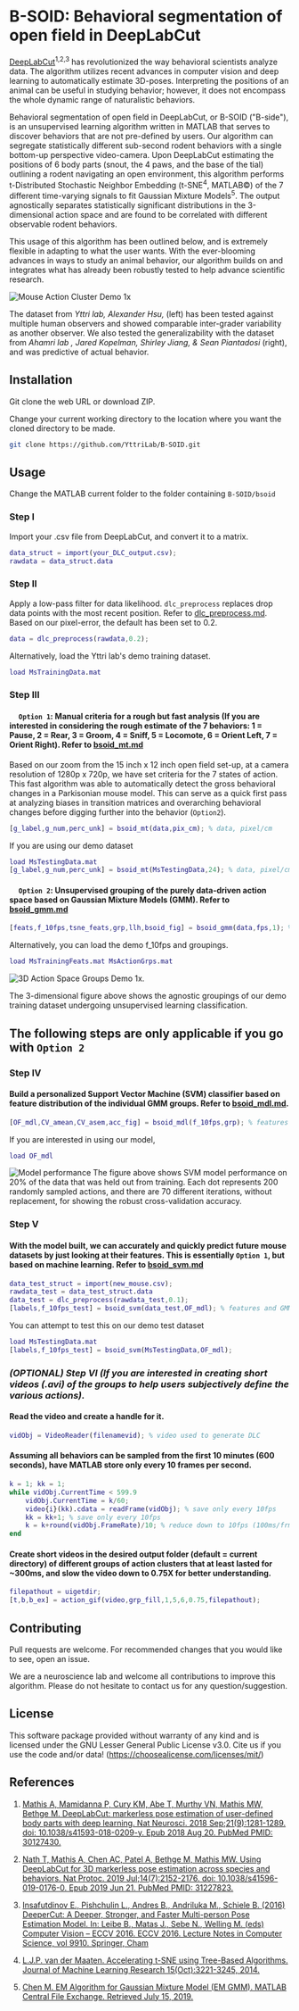 # B-SOID: Behavioral segmentation of open field in DeepLabCut

[DeepLabCut](https://github.com/AlexEMG/DeepLabCut)<sup>1,2,3</sup> has revolutionized the way behavioral scientists analyze data. The algorithm utilizes recent advances in computer vision and deep learning to automatically estimate 3D-poses. Interpreting the positions of an animal can be useful in studying behavior; however, it does not encompass the whole dynamic range of naturalistic behaviors. 

Behavioral segmentation of open field in DeepLabCut, or B-SOID ("B-side"), is an unsupervised learning algorithm written in MATLAB that serves to discover behaviors that are not pre-defined by users. Our algorithm can segregate statistically different sub-second rodent behaviors with a single bottom-up perspective video-camera. Upon DeepLabCut estimating the positions of 6 body parts (snout, the 4 paws, and the base of the tial) outlining a rodent navigating an open environment, this algorithm performs t-Distributed Stochastic Neighbor Embedding (t-SNE<sup>4</sup>, MATLAB&copy;) of the 7 different time-varying signals to fit Gaussian Mixture Models<sup>5</sup>. The output agnostically separates statistically significant distributions in the 3-dimensional action space and are found to be correlated with different observable rodent behaviors.

This usage of this algorithm has been outlined below, and is extremely flexible in adapting to what the user wants. With the ever-blooming advances in ways to study an animal behavior, our algorithm builds on and integrates what has already been robustly tested to help advance scientific research.

![Mouse Action Cluster Demo 1x](demo/2x2grid.gif)

The dataset from *Yttri lab, Alexander Hsu,* (left) has been tested against multiple human observers and showed comparable inter-grader variability as another observer. We also tested the generalizability with the dataset from *Ahamri lab , Jared Kopelman, Shirley Jiang, & Sean Piantadosi* (right), and was predictive of actual behavior.

## Installation

Git clone the web URL or download ZIP. 

Change your current working directory to the location where you want the cloned directory to be made.

```bash
git clone https://github.com/YttriLab/B-SOID.git
```

## Usage
Change the MATLAB current folder to the folder containing `B-SOID/bsoid` 

### Step I 
Import your .csv file from DeepLabCut, and convert it to a matrix.
```matlab
data_struct = import(your_DLC_output.csv);
rawdata = data_struct.data
```
### Step II
Apply a low-pass filter for data likelihood. `dlc_preprocess` replaces drop data points with the most recent position. Refer to [dlc_preprocess.md](docs/dlc_preprocess.md).
Based on our pixel-error, the default has been set to 0.2.
```matlab
data = dlc_preprocess(rawdata,0.2);
```
Alternatively, load the Yttri lab's demo training dataset.
```matlab
load MsTrainingData.mat
```
### Step III
#### &nbsp;&nbsp;&nbsp;&nbsp; `Option 1`: Manual criteria for a rough but fast analysis (If you are interested in considering the rough estimate of the 7 behaviors: 1 = Pause, 2 = Rear, 3 = Groom, 4 = Sniff, 5 = Locomote, 6 = Orient Left, 7 = Orient Right). Refer to [bsoid_mt.md](docs/bsoid_mt.md)
Based on our zoom from the 15 inch x 12 inch open field set-up, at a camera resolution of 1280p x 720p, we have set criteria for the 7 states of action. This fast algorithm was able to automatically detect the gross behavioral changes in a Parkisonian mouse model. This can serve as a quick first pass at analyzing biases in transition matrices and overarching behavioral changes before digging further into the behavior (`Option2`).
```matlab
[g_label,g_num,perc_unk] = bsoid_mt(data,pix_cm); % data, pixel/cm
```
If you are using our demo dataset
```matlab
load MsTestingData.mat
[g_label,g_num,perc_unk] = bsoid_mt(MsTestingData,24); % data, pixel/cm
```
#### &nbsp;&nbsp;&nbsp;&nbsp; `Option 2`: Unsupervised grouping of the purely data-driven action space based on Gaussian Mixture Models (GMM). Refer to [bsoid_gmm.md](docs/bsoid_gmm.md)
```matlab
[feats,f_10fps,tsne_feats,grp,llh,bsoid_fig] = bsoid_gmm(data,fps,1); % data, frame rate, 1 classifier for all.
```
Alternatively, you can load the demo f_10fps and groupings.
```matlab
load MsTrainingFeats.mat MsActionGrps.mat
```
![3D Action Space Groups Demo 1x](demo/3DActionSpaceGrps1.gif).

The 3-dimensional figure above shows the agnostic groupings of our demo training dataset undergoing unsupervised learning classification. 

## The following steps are only applicable if you go with `Option 2`
### Step IV 
#### Build a personalized Support Vector Machine (SVM) classifier based on feature distribution of the individual GMM groups. Refer to [bsoid_mdl.md](docs/bsoid_mdl.md).
```matlab
[OF_mdl,CV_amean,CV_asem,acc_fig] = bsoid_mdl(f_10fps,grp); % features and GMM groups from bsoid_gmm
```
If you are interested in using our model,
```matlab
load OF_mdl
```
![Model performance](demo/MsTrainingSVM_Accuracy.png)
The figure above shows SVM model performance on 20% of the data that was held out from training. Each dot represents 200 randomly sampled actions, and there are 70 different iterations, without replacement, for showing the robust cross-validation accuracy.


### Step V
#### With the model built, we can accurately and quickly predict future mouse datasets by just looking at their features. This is essentially `Option 1`, but based on machine learning. Refer to [bsoid_svm.md](docs/bsoid_svm.md)

```matlab
data_test_struct = import(new_mouse.csv);
rawdata_test = data_test_struct.data
data_test = dlc_preprocess(rawdata_test,0.1);
[labels,f_10fps_test] = bsoid_svm(data_test,OF_mdl); % features and GMM groups from bsoid_gmm
```
You can attempt to test this on our demo test dataset
```matlab
load MsTestingData.mat
[labels,f_10fps_test] = bsoid_svm(MsTestingData,OF_mdl);
```

### *(OPTIONAL) Step VI (If you are interested in creating short videos (.avi) of the groups to help users subjectively define the various actions).*
#### Read the video and create a handle for it.
```matlab
vidObj = VideoReader(filenamevid); % video used to generate DLC
```
#### Assuming all behaviors can be sampled from the first 10 minutes (600 seconds), have MATLAB store only every 10 frames per second.
```matlab
k = 1; kk = 1;
while vidObj.CurrentTime < 599.9
    vidObj.CurrentTime = k/60;
    video{i}(kk).cdata = readFrame(vidObj); % save only every 10fps
    kk = kk+1; % save only every 10fps
    k = k+round(vidObj.FrameRate)/10; % reduce down to 10fps (100ms/frm)
end
```
#### Create short videos in the desired output folder (default = current directory) of different groups of action clusters that at least lasted for ~300ms, and slow the video down to 0.75X for better understanding.
```matlab
filepathout = uigetdir;
[t,b,b_ex] = action_gif(video,grp_fill,1,5,6,0.75,filepathout);
```


## Contributing

Pull requests are welcome. For recommended changes that you would like to see, open an issue.

We are a neuroscience lab and welcome all contributions to improve this algorithm. Please do not hesitate to contact us for any question/suggestion.

## License

This software package provided without warranty of any kind and is licensed under the GNU Lesser General Public License v3.0. 
Cite us if you use the code and/or data! (https://choosealicense.com/licenses/mit/)

## References
1. [Mathis A, Mamidanna P, Cury KM, Abe T, Murthy VN, Mathis MW, Bethge M. DeepLabCut: markerless pose estimation of user-defined body parts with deep learning. Nat Neurosci. 2018 Sep;21(9):1281-1289. doi: 10.1038/s41593-018-0209-y. Epub 2018 Aug 20. PubMed PMID: 30127430.](https://www.nature.com/articles/s41593-018-0209-y)

2. [Nath T, Mathis A, Chen AC, Patel A, Bethge M, Mathis MW. Using DeepLabCut for 3D markerless pose estimation across species and behaviors. Nat Protoc. 2019 Jul;14(7):2152-2176. doi: 10.1038/s41596-019-0176-0. Epub 2019 Jun 21. PubMed PMID: 31227823.](https://doi.org/10.1038/s41596-019-0176-0)

3. [Insafutdinov E., Pishchulin L., Andres B., Andriluka M., Schiele B. (2016) DeeperCut: A Deeper, Stronger, and Faster Multi-person Pose Estimation Model. In: Leibe B., Matas J., Sebe N., Welling M. (eds) Computer Vision – ECCV 2016. ECCV 2016. Lecture Notes in Computer Science, vol 9910. Springer, Cham](http://arxiv.org/abs/1605.03170)

4. [L.J.P. van der Maaten. Accelerating t-SNE using Tree-Based Algorithms. Journal of Machine Learning Research 15(Oct):3221-3245, 2014.](https://lvdmaaten.github.io/publications/papers/JMLR_2014.pdf)

5. [Chen M. EM Algorithm for Gaussian Mixture Model (EM GMM). MATLAB Central File Exchange. Retrieved July 15, 2019.](https://www.mathworks.com/matlabcentral/fileexchange/26184-em-algorithm-for-gaussian-mixture-model-em-gmm)
